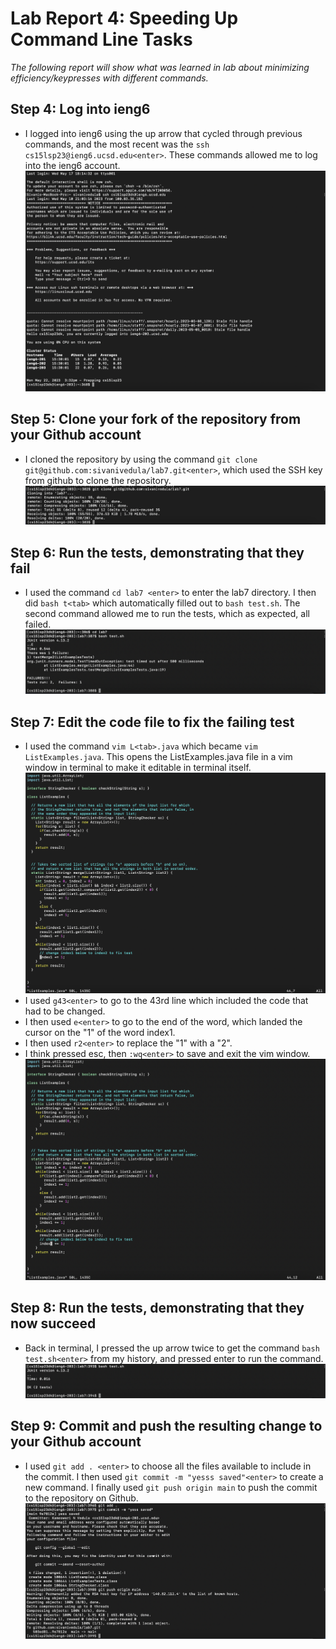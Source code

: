 # **Lab Report 4: Speeding Up Command Line Tasks**
*The following report will show what was learned in lab about minimizing efficiency/keypresses with different commands.*

Step 4: Log into ieng6
------
* I logged into ieng6 using the up arrow that cycled through previous commands, and the most recent was the ```ssh cs15lsp23@ieng6.ucsd.edu<enter>```. These commands allowed me to log into the ieng6 account.
![Image](ieng6login.png)

Step 5: Clone your fork of the repository from your Github account
------
* I cloned the repository by using the command ```git clone git@github.com:sivanivedula/lab7.git<enter>```, which used the SSH key from github to clone the repository.
![Image](clone.png)

Step 6: Run the tests, demonstrating that they fail
------
* I used the command ```cd lab7 <enter>``` to enter the lab7 directory. I then did ```bash t<tab>``` which automatically filled out to ```bash test.sh```. The second command allowed me to run the tests, which as expected, all failed.
![Image](failedTests.png)

Step 7: Edit the code file to fix the failing test
------
* I used the command ```vim L<tab>.java``` which became ```vim ListExamples.java```. This opens the ListExamples.java file in a vim window in terminal to make it editable in terminal itself.
![Image](vim.png)
* I used ```g43<enter>``` to go to the 43rd line which included the code that had to be changed.
* I then used ```e<enter>``` to go to the end of the word, which landed the cursor on the "1" of the word index1.
* I then used ```r2<enter>``` to replace the "1" with a "2".
* I think pressed esc, then ```:wq<enter>``` to save and exit the vim window.
![Image](vimafter.png)

Step 8: Run the tests, demonstrating that they now succeed
------
* Back in terminal, I pressed the up arrow twice to get the command ```bash test.sh<enter>``` from my history, and pressed enter to run the command. 
![Image](passedTests.png)

Step 9: Commit and push the resulting change to your Github account 
------
* I used ```git add . <enter>``` to choose all the files available to include in the commit. I then used ```git commit -m "yesss saved"<enter>``` to create a new command. I finally used ```git push origin main``` to push the commit to the repository on Github.
![Image](commitnpush.png)

